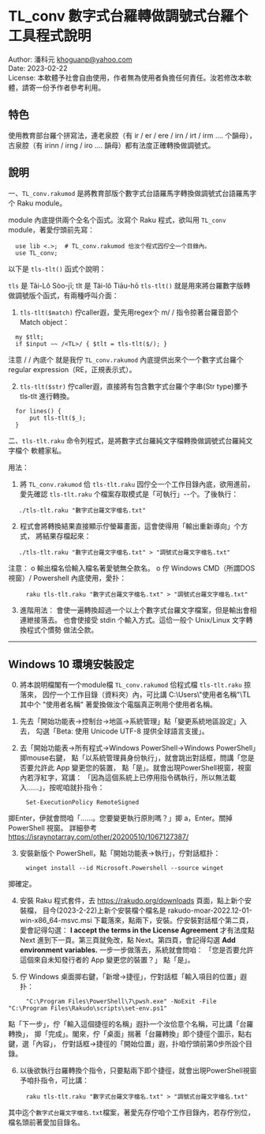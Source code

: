 # TL_conv 數字式台羅轉做調號式台羅个工具程式說明

Author: 潘科元 khoguanp@yahoo.com  
Date: 2023-02-22  
License: 本軟體予社會自由使用，作者無為使用者負擔任何責任。汝若修改本軟體，請寄一份予作者參考利用。

## 特色

使用教育部台羅个拼寫法，連老泉腔（有 ir / er / ere / irn / irt / irm .... 个韻母），
古泉腔（有 irinn / irng / iro .... 韻母）都有法度正確轉換做調號式。

## 說明

一、`TL_conv.rakumod` 是將教育部版个數字式台語羅馬字轉換做調號式台語羅馬字个
Raku module。

module 內底提供兩个仝名个函式。汝寫个 Raku 程式，欲叫用 `TL_conv` module，著愛佇頭前先寫：

```
  use lib <.>;  # TL_conv.rakumod 佮汝个程式囥佇仝一个目錄內。
  use TL_conv;
```

以下是 `tls-tlt()` 函式个說明：

`tls` 是 Tâi-Lô Sòo-jī; tlt 是 Tâi-lô Tiāu-hō
`tls-tlt()` 就是用來將台羅數字版轉做調號版个函式，有兩種呼叫介面：

1. `tls-tlt($match)` 
  佇caller遐，愛先用regex个 m/ / 指令掠著台羅音節个Match object：

```
  my $tlt;
  if $input ~~ /<TL>/ { $tlt = tls-tlt($/); }
```

  注意 / / 內底个 <TL> 就是我佇 `TL_conv.rakumod` 內底提供出來个一个數字式台羅个
  regular expression（RE，正規表示式）。

2. `tls-tlt($str)`
  佇caller遐，直接將有包含數字式台羅个字串(Str type)擲予 tls-tlt 進行轉換。

```
  for lines() {
      put tls-tlt($_);
  }
```

二、`tls-tlt.raku` 命令列程式，是將數字式台羅純文字檔轉換做調號式台羅純文字檔个
軟體家私。

用法：
1. 將 `TL_conv.rakumod` 佮 `tls-tlt.raku` 囥佇仝一个工作目錄內底，欲用進前，
   愛先確認 `tls-tlt.raku` 个檔案存取模式是「可執行」--个。了後執行：
```
   ./tls-tlt.raku "數字式台羅文字檔名.txt"
```
2. 程式會將轉換結果直接顯示佇螢幕畫面，這會使得用「輸出重新導向」个方式，
   將結果存檔起來：
```
   ./tls-tlt.raku "數字式台羅文字檔名.txt" > "調號式台羅文字檔名.txt"
```
   注意：
   o 輸出檔名佮輸入檔名著愛號無仝款名。
   o 佇 Windows CMD（所謂DOS視窗）/ Powershell 內底使用，愛扑：
```
     raku tls-tlt.raku "數字式台羅文字檔名.txt" > "調號式台羅文字檔名.txt"
```

3. 進階用法：
   會使一遍轉換超過一个以上个數字式台羅文字檔案，但是輸出會相連紲接落去。
   也會使接受 stdin 个輸入方式。這佮一般个 Unix/Linux 文字轉換程式个慣勢
   做法仝款。

-----------------------------------------------------------------------
## Windows 10 環境安裝設定

0. 將本說明檔閣有一个module檔 `TL_conv.rakumod` 佮程式檔 `tls-tlt.raku` 掠落來，
   囥佇一个工作目錄（資料夾）內，可比講 C:\\Users\\"使用者名稱"\\TL
   其中个 "使用者名稱" 著愛換做汝个電腦真正咧用个使用者名稱。

1. 先去「開始功能表->控制台->地區->系統管理」點「變更系統地區設定」入去，
   勾選「Beta: 使用 Unicode UTF-8 提供全球語言支援」。

2. 去「開始功能表->所有程式->Windows PowerShell->Windows PowerShell」揤mouse右鍵，
   點「以系統管理員身份執行」，就會跳出對話框，問講「您是否要允許此 App 變更您的裝置，
   點「是」。就會出現PowerShell視窗，視窗內若浮紅字，寫講：
  「因為這個系統上已停用指令碼執行，所以無法載入……」，按呢咱就扑指令：
```
     Set-ExecutionPolicy RemoteSigned
```
   揤Enter，伊就會問咱「……。您要變更執行原則嗎？」揤 a，Enter。關掉 PowerShell 視窗。
   詳細參考 https://israynotarray.com/other/20200510/1067127387/

3. 安裝新版个 PowerShell，點「開始功能表->執行」，佇對話框扑：
```
     winget install --id Microsoft.Powershell --source winget
```
   揤確定。

4. 安裝 Raku 程式套件，去 https://rakudo.org/downloads 頁面，點上新个安裝檔，
   目今(2023-2-22)上新个安裝檔个檔名是 rakudo-moar-2022.12-01-win-x86_64-msvc.msi
   下載落來，點兩下，安裝。佇安裝對話框个第二頁，愛會記得勾選：
   **I accept the terms in the License Agreement**
   才有法度點 Next 進到下一頁。第三頁就免改，點 Next。第四頁，會記得勾選
   **Add environment variables.** 一步一步做落去，系統就會問咱：
   「您是否要允許這個來自未知發行者的 App 變更您的裝置？」
   點「是」。

5. 佇 Windows 桌面揤右鍵，「新增->捷徑」，佇對話框「輸入項目的位置」遐扑：
```
     "C:\Program Files\PowerShell\7\pwsh.exe" -NoExit -File "C:\Program Files\Rakudo\scripts\set-env.ps1"
```
   點「下一步」，佇「輸入這個捷徑的名稱」遐扑一个汝佮意个名稱，可比講「台羅轉換」，
   揤「完成」。閣來，佇「桌面」揣著「台羅轉換」即个捷徑个圖示，點右鍵，選「內容」，
   佇對話框->捷徑的「開始位置」遐，扑咱佇頭前第0步所設个目錄。

6. 以後欲執行台羅轉換个指令，只要點兩下即个捷徑，就會出現PowerShell視窗予咱扑指令，可比講：
```
     raku tls-tlt.raku "數字式台羅文字檔名.txt" > "調號式台羅文字檔名.txt"
```
   其中迄个`數字式台羅文字檔名.txt`檔案，著愛先存佇咱个工作目錄內，若存佇別位，
   檔名頭前著愛加目錄名。
